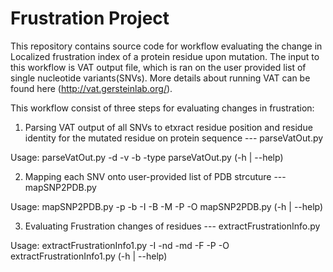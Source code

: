 # Frustration Project

This repository contains source code for workflow evaluating the change in Localized frustration index of a protein residue
upon mutation. The input to this workflow is VAT output file, which is ran on the user provided
list of single nucleotide variants(SNVs). More details about running VAT can be found here (http://vat.gersteinlab.org/).

This workflow consist of three steps for evaluating changes in frustration:

1) Parsing VAT output of all SNVs to etxract residue position and residue identity for the mutated residue on protein sequence --- parseVatOut.py


Usage:
  parseVatOut.py -d <dataResource> -v <vatOut> -b <bioMartFile> -type <snpType>
  parseVatOut.py (-h | --help)

2) Mapping each SNV onto user-provided list of PDB strcuture --- mapSNP2PDB.py


Usage:
  mapSNP2PDB.py -p <pdbIdList> -b <bioMartFile> -I <snpSummaryFile> -B <blastPDir> -M <modellerDir> -P <pbdSeqDir> -O <outLogFile>
  mapSNP2PDB.py (-h | --help)

3) Evaluating Frustration changes of residues  --- extractFrustrationInfo.py


Usage:
  extractFrustrationInfo1.py -I <mappedSNPInfo> -nd <nativePDBDir> -md <mutPDBDir> -F <frstnExecDir> -P <pdbSeqDir> -O <frustrationOutFile>
  extractFrustrationInfo1.py (-h | --help)
